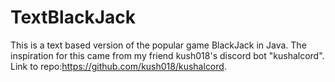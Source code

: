 # TextBlackJack
This is a text based version of the popular game BlackJack in Java. The inspiration for this came from my friend kush018's discord bot "kushalcord". Link to repo:https://github.com/kush018/kushalcord. 
